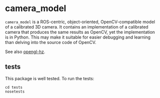 # camera_model

`camera_model` is a ROS-centric, object-oriented, OpenCV-compatible
model of a calibrated 3D camera. It contains an implementation of a
calibrated camera that produces the same results as OpenCV, yet the
implementation is in Python. This may make it suitable for easier
debugging and learning than delving into the source code of OpenCV.

See also [opengl-hz](https://github.com/strawlab/opengl-hz).

## tests

This package is well tested. To run the tests:

    cd tests
    nosetests
